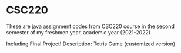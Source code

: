 # CSC220
These are java assignment codes from CSC220 course in the second semester of my freshmen year, academic year (2021-2022)

Including Final Project!
Description: Tetris Game (customized version)
